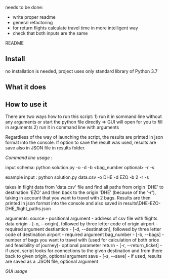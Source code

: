 needs to be done:
 - write proper readme
 - general refactoring
 - for return flights calculate travel time in more intelligent way
 - check that both inputs are the same

README
##


## Install
no installation is needed, project uses only standard library of Python 3.7

## What it does


## How to use it
There are two ways how to run this script:
    1) run it in sommand line without any arguments or start the python
     file directly => GUI will open for you to fill in arguments
    2) run it in command line with arguments 

Regardless of the way of launching the script, the results are printed in json format into the console.
If option to save the result was used, results are save also in JSON file in results folder.

*Command line usage* :

input schema: python solution.py <source required> -o  <origin required> -d <destination required> -b <bag_number optional> -r -s

example input : python solution.py data.csv -o  DHE -d EZO -b 2 -r -s

takes in flight data from 'data.csv' file and find all paths from origin 'DHE' to destination 'EZO' and then back to the origin
'DHE' (because of the '-r'), taking in account that you want to travel with 2 bags. Results are then printed in json format
into the console and also saved  in  results\DHE-EZO-DHE_flight_paths.json

arguments:
source - positional argument - address of csv file with flights data
origin - [-o, --origin], followed by three letter code of origin airport - required argument
destiantion - [-d, --destination], followed by three letter code of destination airport - required argument
bag_number - [-b, --bags] - number of bags you want to travel with (used for calculation of both price and feasibility of journey)- optional parameter
return - [-r, --return_ticket] - if used, script looks for connections to the given destination and from there back to given origin, optional argument
save - [-s, --save] - if used, results are saved as a .JSON file, optional argument


*GUI usage*





